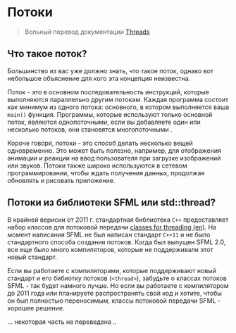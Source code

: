 # Потоки

> Вольный перевод документации [Threads](https://www.sfml-dev.org/tutorials/2.5/system-thread.php#what-is-a-thread)

## Что такое поток?

Большинство из вас уже должно знать, что такое поток, однако вот небольшое объяснение для кого эта концепция неизвестна.

Поток - это в основном последовательность инструкций, которые выполняются параллельно другим потокам. Каждая программа состоит как минимум из одного потока: основного, в котором выполняется ваша `main()` функция. Программы, которые используют только основной поток, являются однопоточными, если вы добавляете один или несколько потоков, они становятся многопоточными .

Короче говоря, потоки - это способ делать несколько вещей одновременно. Это может быть полезно, например, для отображения анимации и реакции на ввод пользователя при загрузке изображений или звуков. Потоки также широко используются в сетевом программировании, чтобы ждать получения данных, продолжая обновлять и рисовать приложение.


## Потоки из библиотеки SFML или std::thread?

В крайней верисии от 2011 г. стандартная библиотека `C++` предоставляет набор классов для потоковой передачи [classes for threading (en)](https://en.cppreference.com/w/cpp/thread). На момент написания SFML не был написан стандарт `C++11` и не было стандартного способа создания потоков. Когда был выпущен SFML 2.0, все еще было много компиляторов, которые не поддерживали этот новый стандарт.

Если вы работаете с компиляторами, которые поддерживают новый стандарт и его бибиотку потоков (`<thread>`), забудьте о классах потоков SFML - так будет намного лучше. Но если вы работаете с компилятором до 2011 года или планируете распространять свой код и хотите, чтобы он был полностью переносимым, классы потоковой передачи SFML - хорошее решение.



... некоторая часть не переведена ..
